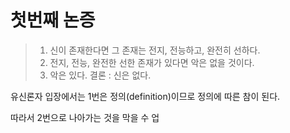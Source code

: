 # 첫번째 논증
> 1. 신이 존재한다면 그 존재는 전지, 전능하고, 완전히 선하다.
> 2. 전지, 전능, 완전한 선한 존재가 있다면 악은 없을 것이다.
> 3. 악은 있다.
> 결론 : 신은 없다.

유신론자 입장에서는 1번은 정의(definition)이므로 정의에 따른 참이 된다. 

따라서 2번으로 나아가는 것을 막을 수 업